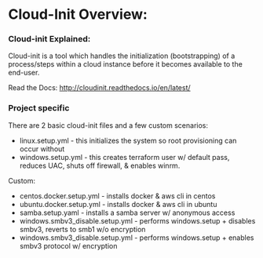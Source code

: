 # Cloud-Init Overview:

### Cloud-init Explained:
Cloud-init is a tool which handles the initialization (bootstrapping) of 
a process/steps within a cloud instance before it becomes available to the end-user.  

Read the Docs: http://cloudinit.readthedocs.io/en/latest/

### Project specific 
There are 2 basic cloud-init files and a few custom scenarios: 
  * linux.setup.yml - this initializes the system so root provisioning can occur without  
  * windows.setup.yml - this creates terraform user w/ default pass, reduces UAC, shuts off firewall, & enables winrm.
  
  Custom:
  * centos.docker.setup.yml - installs docker & aws cli in centos
  * ubuntu.docker.setup.yml - installs docker & aws cli in ubuntu
  * samba.setup.yaml - installs a samba server w/ anonymous access
  * windows.smbv3_disable.setup.yml - performs windows.setup + disables smbv3, reverts to smb1 w/o encryption 
  * windows.smbv3_disable.setup.yml - performs windows.setup + enables smbv3 protocol w/ encryption
  

